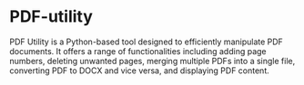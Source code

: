 # PDF-utility
PDF Utility  is a Python-based tool designed to efficiently manipulate PDF documents. It offers a range of functionalities including adding page numbers, deleting unwanted pages, merging multiple PDFs into a single file, converting PDF to DOCX and vice versa, and displaying PDF content.
